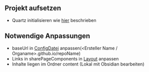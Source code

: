 ## Projekt aufsetzen

- Quartz initialisieren wie [hier](https://quartz.jzhao.xyz/) beschrieben

## Notwendige Anpassungen

- baseUrl in [ConfigDatei](quartz.config.ts) anpassen(<Ersteller Name / Organame>.github.io/repoName)
- Links in sharePageComponents in [Layout](quartz.layout.ts) anpassen
- Inhalte liegen im Ordner content (Lokal mit Obsidian bearbeiten)






